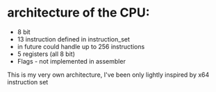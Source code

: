 # architecture of the CPU:
   - 8 bit
   - 13 instruction defined in instruction_set
   - in future could handle up to 256 instructions
   - 5 registers (all 8 bit)
   - Flags - not implemented in assembler


This is my very own architecture, I've been only lightly inspired by x64 instruction set